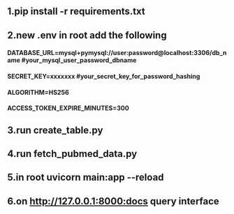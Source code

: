 ## 1.pip install -r requirements.txt
## 2.new .env in root add the following  
#### DATABASE_URL=mysql+pymysql://user:password@localhost:3306/db_name #your_mysql_user_password_dbname 
#### SECRET_KEY=xxxxxxx #your_secret_key_for_password_hashing 
#### ALGORITHM=HS256
#### ACCESS_TOKEN_EXPIRE_MINUTES=300
## 3.run create_table.py 
## 4.run fetch_pubmed_data.py
## 5.in root uvicorn main:app --reload 
## 6.on http://127.0.0.1:8000:docs query interface